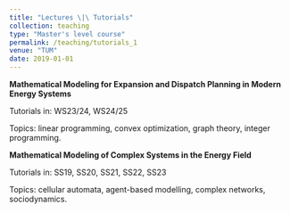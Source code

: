 ```yaml
---
title: "Lectures \|\ Tutorials"
collection: teaching
type: "Master's level course"
permalink: /teaching/tutorials_1
venue: "TUM"
date: 2019-01-01
---
```


**Mathematical Modeling for Expansion and Dispatch Planning in Modern Energy Systems**

Tutorials in: WS23/24, WS24/25

Topics: linear programming, convex optimization, graph theory, integer programming.

**Mathematical Modeling of Complex Systems in the Energy Field**

Tutorials in: SS19, SS20, SS21, SS22, SS23

Topics: cellular automata, agent-based modelling, complex networks, sociodynamics.


